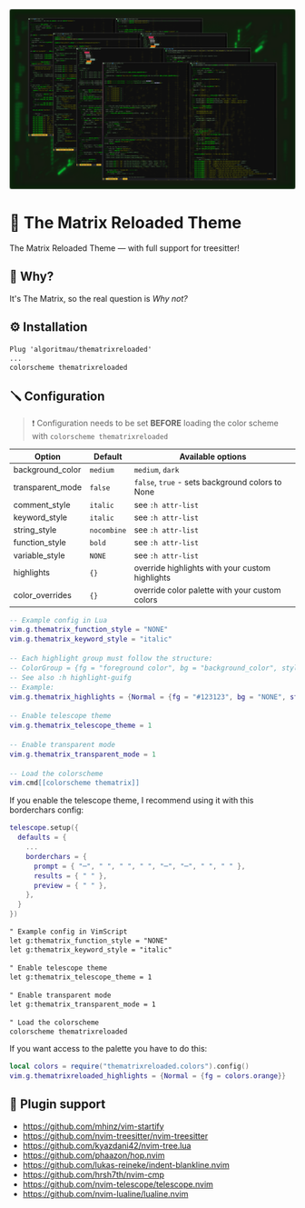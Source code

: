 ![banner](images/banner_img.png)

# 🎄 The Matrix Reloaded Theme

The Matrix Reloaded Theme — with full support for treesitter!

## 🤔 Why?

It's The Matrix, so the real question is *Why not?*

## ⚙️ Installation

```vim
Plug 'algoritmau/thematrixreloaded'
...
colorscheme thematrixreloaded
```

## 🪛 Configuration

> ❗️ Configuration needs to be set **BEFORE** loading the color scheme with `colorscheme thematrixreloaded`

| Option               | Default     | Available options                                |
| -------------------- | ----------- | ------------------------------------------------ |
| background_color     | `medium`    | `medium`, `dark`                                 |
| transparent_mode     | `false`     | `false`, `true` - sets background colors to None |
| comment_style        | `italic`    | see `:h attr-list`                               |
| keyword_style        | `italic`    | see `:h attr-list`                               |
| string_style         | `nocombine` | see `:h attr-list`                               |
| function_style       | `bold`      | see `:h attr-list`                               |
| variable_style       | `NONE`      | see `:h attr-list`                               |
| highlights           | `{}`        | override highlights with your custom highlights  |
| color_overrides      | `{}`        | override color palette with your custom colors   |

```lua
-- Example config in Lua
vim.g.thematrix_function_style = "NONE"
vim.g.thematrix_keyword_style = "italic"

-- Each highlight group must follow the structure:
-- ColorGroup = {fg = "foreground color", bg = "background_color", style = "some_style(:h attr-list)"}
-- See also :h highlight-guifg
-- Example:
vim.g.thematrix_highlights = {Normal = {fg = "#123123", bg = "NONE", style="underline"}}

-- Enable telescope theme
vim.g.thematrix_telescope_theme = 1

-- Enable transparent mode
vim.g.thematrix_transparent_mode = 1

-- Load the colorscheme
vim.cmd[[colorscheme thematrix]]
```

If you enable the telescope theme, I recommend using it with this borderchars config:

```lua
telescope.setup({
  defaults = {
    ...
    borderchars = {
      prompt = { "─", " ", " ", " ", "─", "─", " ", " " },
      results = { " " },
      preview = { " " },
    },
  }
})
```

```vim
" Example config in VimScript
let g:thematrix_function_style = "NONE"
let g:thematrix_keyword_style = "italic"

" Enable telescope theme
let g:thematrix_telescope_theme = 1

" Enable transparent mode
let g:thematrix_transparent_mode = 1

" Load the colorscheme
colorscheme thematrixreloaded
```

If you want access to the palette you have to do this:

```lua
local colors = require("thematrixreloaded.colors").config()
vim.g.thematrixreloaded_highlights = {Normal = {fg = colors.orange}}
```

## 🔌 Plugin support

- https://github.com/mhinz/vim-startify
- https://github.com/nvim-treesitter/nvim-treesitter
- https://github.com/kyazdani42/nvim-tree.lua
- https://github.com/phaazon/hop.nvim
- https://github.com/lukas-reineke/indent-blankline.nvim
- https://github.com/hrsh7th/nvim-cmp
- https://github.com/nvim-telescope/telescope.nvim
- https://github.com/nvim-lualine/lualine.nvim
